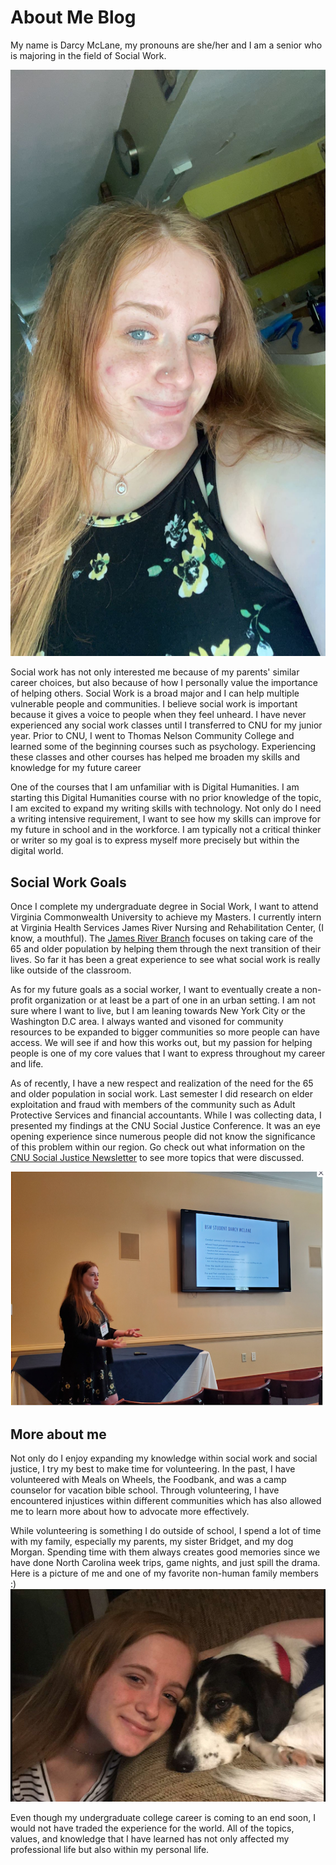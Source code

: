 # About Me Blog
My name is Darcy McLane, my pronouns are she/her and I am a senior who is majoring in the field of Social Work.

![Darcy selfie](https://github.com/Darc-m/darcy-m/blob/fd2865d35e2e0dbe535ee36ad6cc54462273f820/Images/IMG_7462.JPG)

Social work has not only interested me because of my parents' similar career choices, but also because of how I personally value the importance of helping others. Social Work is a broad major and I can help multiple vulnerable people and communities. I believe social work is important because it gives a voice to people when they feel unheard. I have never experienced any social work classes until I transferred to CNU for my junior year. Prior to CNU, I went to Thomas Nelson Community College and learned some of the beginning courses such as psychology. Experiencing these classes and other courses has helped me broaden my skills and knowledge for my future career

One of the courses that I am unfamiliar with is Digital Humanities. I am starting this Digital Humanities course with no prior knowledge of the topic, I am excited to expand my writing skills with technology. Not only do I need a writing intensive requirement, I want to see how my skills can improve for my future in school and in the workforce. I am typically not a critical thinker or writer so my goal is to express myself more precisely but within the digital world. 

## Social Work Goals
Once I complete my undergraduate degree in Social Work, I want to attend Virginia Commonwealth University to achieve my Masters. I currently intern at Virginia Health Services James River Nursing and Rehabilitation Center, (I know, a mouthful). The [James River Branch](https://vahs.com/jamesriver/) focuses on taking care of the 65 and older population by helping them through the next transition of their lives. So far it has been a great experience to see what social work is really like outside of the classroom. 

As for my future goals as a social worker, I want to eventually create a non-profit organization or at least be a part of one in an urban setting. I am not sure where I want to live, but I am leaning towards New York City or the Washington D.C area. I always wanted and visoned for community resources to be expanded to bigger communities so more people can have access. We will see if and how this works out, but my passion for helping people is one of my core values that I want to express throughout my career and life. 

As of recently, I have a new respect and realization of the need for the 65 and older population in social work. Last semester I did research on elder exploitation and fraud with members of the community such as Adult Protective Services and financial accountants. While I was collecting data, I presented my findings at the CNU Social Justice Conference. It was an eye opening experience since numerous people did not know the significance of this problem within our region. Go check out what information on the [CNU Social Justice Newsletter](https://www.smore.com/0p8f4-cnu-social-work?ref=email) to see more topics that were discussed.

 ![Social Justice Elder Fraud Presentation](https://github.com/Darc-m/darcy-m/blob/e2e3211a6fbd77de0481cb069f851067ffdf8775/Images/Social%20Justice%20pic.png)

## More about me

Not only do I enjoy expanding my knowledge within social work and social justice, I try my best to make time for volunteering. In the past, I have volunteered with Meals on Wheels, the Foodbank, and was a camp counselor for vacation bible school. Through volunteering, I have encountered injustices within different communities which has also allowed me to learn more about how to advocate more effectively. 

While volunteering is something I do outside of school, I spend a lot of time with my family, especially my parents, my sister Bridget, and my dog Morgan. Spending time with them always creates good memories since we have done North Carolina week trips, game nights, and just spill the drama. Here is a picture of me and one of my favorite non-human family members :)
![Morgan and Darcy](https://github.com/Darc-m/darcy-m/blob/e2e3211a6fbd77de0481cb069f851067ffdf8775/Images/Morgan%20and%20Darcy%20%20trimmed.png)

Even though my undergraduate college career is coming to an end soon, I would not have traded the experience for the world. All of the topics, values, and knowledge that I have learned has not only affected my professional life but also within my personal life. 

